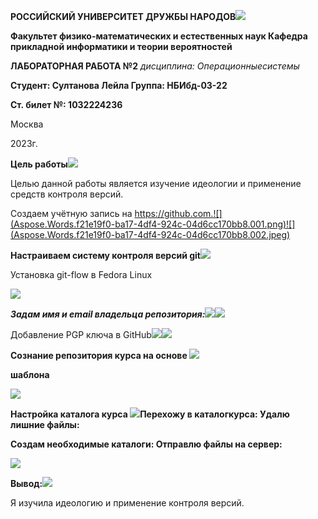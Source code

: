 ﻿**РОССИЙСКИЙ УНИВЕРСИТЕТ ДРУЖБЫ НАРОДОВ![](Aspose.Words.f21e19f0-ba17-4df4-924c-04d6cc170bb8.001.png)**

**Факультет физико-математических и естественных наук Кафедра прикладной информатики и теории вероятностей**

**ЛАБОРАТОРНАЯ РАБОТА №2** *дисциплина: Операционныесистемы*

**Студент: Султанова Лейла Группа: НБИбд-03-22** 

**Ст. билет №: 1032224236**

Москва  

2023г.

**Цель работы![](Aspose.Words.f21e19f0-ba17-4df4-924c-04d6cc170bb8.001.png)**

Целью данной работы является изучение идеологии и применение средств контроля версий.

Создаем учётную запись на https://github.com.![](Aspose.Words.f21e19f0-ba17-4df4-924c-04d6cc170bb8.001.png)![](Aspose.Words.f21e19f0-ba17-4df4-924c-04d6cc170bb8.002.jpeg)

**Настраиваем систему контроля версий git![](Aspose.Words.f21e19f0-ba17-4df4-924c-04d6cc170bb8.001.png)**

Установка git-flow в Fedora Linux

![](Aspose.Words.f21e19f0-ba17-4df4-924c-04d6cc170bb8.003.jpeg)

***Задам имя и email владельца репозитория:![](Aspose.Words.f21e19f0-ba17-4df4-924c-04d6cc170bb8.001.png)![](Aspose.Words.f21e19f0-ba17-4df4-924c-04d6cc170bb8.004.png)***

Добавление PGP ключа в GitHub![](Aspose.Words.f21e19f0-ba17-4df4-924c-04d6cc170bb8.001.png)![](Aspose.Words.f21e19f0-ba17-4df4-924c-04d6cc170bb8.005.jpeg)

**Сознание репозитория курса на основе ![](Aspose.Words.f21e19f0-ba17-4df4-924c-04d6cc170bb8.001.png)**

**шаблона**

![](Aspose.Words.f21e19f0-ba17-4df4-924c-04d6cc170bb8.006.png)

**Настройка каталога курса ![](Aspose.Words.f21e19f0-ba17-4df4-924c-04d6cc170bb8.001.png)Перехожу в каталогкурса: Удалю лишние файлы:**

**Создам необходимые каталоги: Отправлю файлы на сервер:**

![](Aspose.Words.f21e19f0-ba17-4df4-924c-04d6cc170bb8.007.png)

**Вывод:![](Aspose.Words.f21e19f0-ba17-4df4-924c-04d6cc170bb8.001.png)**

Я изучила идеологию и применение контроля версий.
